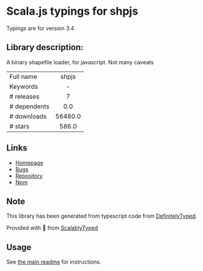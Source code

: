
# Scala.js typings for shpjs

Typings are for version 3.4

## Library description:
A binary shapefile loader, for javascript. Not many caveats

|                    |                 |
| ------------------ | :-------------: |
| Full name          | shpjs |
| Keywords           | - |
| # releases         | 7 |
| # dependents       | 0.0 |
| # downloads        | 56480.0 |
| # stars            | 586.0 |

## Links
- [Homepage](https://github.com/calvinmetcalf/shapefile-js#readme)
- [Bugs](https://github.com/calvinmetcalf/shapefile-js/issues)
- [Repository](https://github.com/calvinmetcalf/shapefile-js)
- [Npm](https://www.npmjs.com/package/shpjs)
    


## Note
This library has been generated from typescript code from [DefinitelyTyped](https://definitelytyped.org).

Provided with :purple_heart: from [ScalablyTyped](https://github.com/oyvindberg/ScalablyTyped)

## Usage
See [the main readme](../../readme.md) for instructions.


